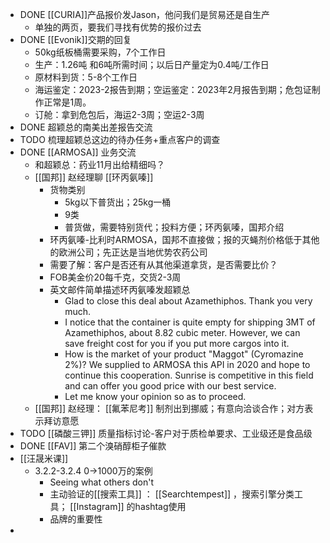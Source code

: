 - DONE [[CURIA]]产品报价发Jason，他问我们是贸易还是自生产
	- 单独的两页，要我们寻找有优势的报价过去
- DONE [[Evonik]]交期的回复
	- 50kg纸板桶需要采购，7个工作日
	- 生产：1.26吨 和6吨所需时间；以后日产量定为0.4吨/工作日
	- 原材料到货：5-8个工作日
	- 海运鉴定：2023-2报告到期；空运鉴定：2023年2月报告到期；危包证制作正常是1周。
	- 订舱：拿到危包后，海运2-3周；空运2-3周
- DONE 超颖总的南美出差报告交流
- TODO 梳理超颖总这边的待办任务+重点客户的调查
- DONE [[ARMOSA]] 业务交流
	- 和超颖总：药业11月出给精细吗？
	- [[国邦]] 赵经理聊 [[环丙氨嗪]]
		- 货物类别
			- 5kg以下普货出；25kg一桶
			- 9类
			- 普货做，需要特别货代；投料方便；环丙氨嗪，国邦介绍
		- 环丙氨嗪-比利时ARMOSA，国邦不直接做；报的灭蝇剂价格低于其他的欧洲公司；先正达是当地优势农药公司
		- 需要了解：客户是否还有从其他渠道拿货，是否需要比价？
		- FOB美金价20每千克，交货2-3周
		- 英文邮件简单描述环丙氨嗪发超颖总
			- Glad to close this deal about Azamethiphos. Thank you very much.
			- I notice that the container is quite empty for shipping 3MT of Azamethiphos, about 8.82 cubic meter. However, we can save freight cost for you if you put more cargos into it.
			- How is the market of your product "Maggot" (Cyromazine 2%)? We supplied to ARMOSA this API in 2020 and hope to continue this cooperation. Sunrise is competitive in this field and can offer you good price with our best service.
			- Let me know your opinion so as to proceed.
	- [[国邦]] 赵经理： [[氟苯尼考]] 制剂出到挪威；有意向洽谈合作；对方表示拜访意愿
- TODO [[磷酸三钾]] 质量指标讨论-客户对于质检单要求、工业级还是食品级
- DONE [[FAV]] 第二个溴硝醇柜子催款
- [[汪晟米课]]
	- 3.2.2-3.2.4 0->1000万的案例
		- Seeing what others don't
		- 主动验证的[[搜索工具]] ： [[Searchtempest]] ，搜索引擎分类工具； [[Instagram]] 的hashtag使用
		- 品牌的重要性
-